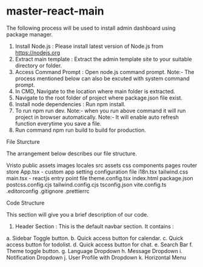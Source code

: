 # master-react-main
The following process will be used to install admin dashboard using package manager.
1. Install Node.js : Please install latest version of Node.js from https://nodejs.org
2. Extract main template : Extract the admin template site to your suitable directory or folder.
3. Access Command Prompt : Open node.js command prompt.
    Note:- The process mentioned below can also be excuted with system command prompt.
4. In CMD, Navigate to the location where main folder is extracted.
5. Navigate to the root folder of project where package.json file exist.
6. Install node dependencies : Run npm install.
7. To run npm run dev.
    Note:- when you run above command it will run project in browser automatically.
    Note:- It will enable auto refresh function everytime you save a file.
8. Run command npm run build to build for production.

File Sturcture

The arrangement below describes our file structure.

Vristo
    public
        assets
            images
        locales
src
    assets
        css
    components
    pages
    router
    store
    App.tsx - custom app setting configuration file
    i18n.tsx
    tailwind.css
    main.tsx - reactjs entry point file
    theme.config.tsx
index.html
package.json
postcss.config.cjs
tailwind.config.cjs
tsconfig.json
vite.config.ts
.editorconfig
.gitignore
.prettierrc

Code Structure

This section will give you a brief description of our code.

1. Header Section : This is the default navbar section. It contains :

a. Sidebar Toggle button.
b. Quick access button for calendar.
c. Quick access button for todolist.
d. Quick access button for chat.
e. Search Bar
f. Theme toggle button.
g. Language Dropdown
h. Message Dropdown
i. Notification Dropdown
j. User Profile with Dropdown
k. Horizontal Menu

